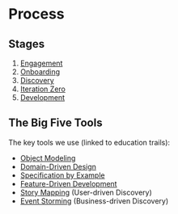 # Process

## Stages

1. [Engagement](./01-engagement)
2. [Onboarding](./02-onboarding)
3. [Discovery](./03-discovery)
4. [Iteration Zero](./04-iteration-zero)
5. [Development](./05-development)

## The Big Five Tools

The key tools we use (linked to education trails):

- [Object Modeling](../education/trails/object-modeling.md)
- [Domain-Driven Design](../education/trails/domain-driven-design.md)
- [Specification by Example](../education/trails/specification-by-example.md)
- [Feature-Driven Development](../education/trails/feature-driven-development.md)
- [Story Mapping](../education/trails/story-mapping.md) (User-driven Discovery)
- [Event Storming](../education/trails/eventstorming.md) (Business-driven Discovery)
